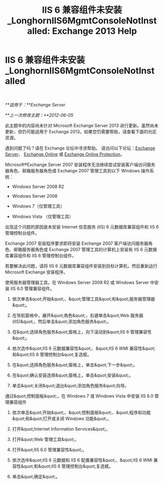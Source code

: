 ﻿---
title: 'IIS 6 兼容组件未安装_LonghornIIS6MgmtConsoleNotInstalled: Exchange 2013 Help'
TOCTitle: IIS 6 兼容组件未安装_LonghornIIS6MgmtConsoleNotInstalled
ms:assetid: 8358eafb-def7-4b8d-8fe1-623bc5a0e20e
ms:mtpsurl: https://technet.microsoft.com/zh-cn/library/ms.exch.setupreadiness.longhorniis6mgmtconsolenotinstalled(v=EXCHG.150)
ms:contentKeyID: 50491096
ms.date: 05/21/2018
mtps_version: v=EXCHG.150
ms.translationtype: MT
---

# IIS 6 兼容组件未安装\_LonghornIIS6MgmtConsoleNotInstalled

 

_**适用于：**Exchange Server_

_**上一次修改主题：**2012-06-05_

此主题中的内容尚未针对 Microsoft Exchange Server 2013 进行更新。虽然尚未更新，但仍可能适用于 Exchange 2013。如果您仍需要帮助，请查看下面的社区资源。

遇到问题了吗？请在 Exchange 论坛中寻求帮助。 请访问以下论坛：[Exchange Server](https://go.microsoft.com/fwlink/p/?linkid=60612)、 [Exchange Online](https://go.microsoft.com/fwlink/p/?linkid=267542) 或 [Exchange Online Protection](https://go.microsoft.com/fwlink/p/?linkid=285351)。

Microsoft®Exchange Server 2007 安装程序无法继续尝试安装客户端访问服务器角色、邮箱服务器角色或 Exchange 2007 管理工具到以下 Windows 操作系统：

  - Windows Server 2008 R2

  - Windows Server 2008

  - Windows 7（仅管理工具）

  - Windows Vista （仅管理工具）

出现这个问题的原因是未安装 Internet 信息服务 (IIS) 6 元数据库兼容组件和 IIS 6 管理控制台组件。

Exchange 2007 安装程序要求即将安装 Exchange 2007 客户端访问服务器角色、邮箱服务器角色或 Exchange 2007 管理工具的计算机上安装有 IIS 6 元数据库兼容组件和 IIS 6 管理控制台组件。

若要解决此问题，请将 IIS 6 元数据库兼容组件安装到目标计算机，然后重新运行 Microsoft Exchange 安装程序。

使用服务器管理器工具，在 Windows Server 2008 R2 或 Windows Server 中安装 IIS 6.0 管理兼容组件。

1.  依次单击\&quot;开始\&quot;、\&quot;管理工具\&quot;和\&quot;服务器管理器\&quot;。

2.  在导航窗格中，展开\&quot;角色\&quot;，右键单击\&quot;Web 服务器 (IIS)\&quot;，然后单击\&quot;添加角色服务\&quot;。

3.  在\&quot;选择角色服务\&quot;窗格上，向下滚动到\&quot;IIS 6 管理兼容性\&quot;。

4.  依次选中\&quot;IIS 6 元数据兼容性\&quot;、\&quot;IIS 6 WMI 兼容性\&quot;和\&quot;IIS 6 管理控制台\&quot;复选框。

5.  在\&quot;选择角色服务\&quot;窗格上，单击\&quot;下一步\&quot;。

6.  在\&quot;确认安装选择\&quot;窗格上，单击\&quot;安装\&quot;。

7.  单击\&quot;关闭\&quot;退出\&quot;添加角色服务\&quot;向导。

通过\&quot;控制面板\&quot;，在 Windows 7 或 Windows Vista 中安装 IIS 6.0 管理兼容组件

1.  依次单击\&quot;开始\&quot;、\&quot;控制面板\&quot;、\&quot;程序和功能\&quot;和\&quot;打开或关闭 Windows 功能\&quot;。

2.  打开\&quot;Internet Information Services\&quot;。

3.  打开\&quot;Web 管理工具\&quot;。

4.  打开\&quot;IIS 6.0 管理兼容性\&quot;。

5.  依次选中\&quot;IIS 6 元数据和 IIS 6 配置兼容性\&quot;、\&quot;IIS 6 WMI 兼容性\&quot;和\&quot;IIS 6 管理控制台\&quot;复选框。

6.  单击\&quot;确定\&quot;。

